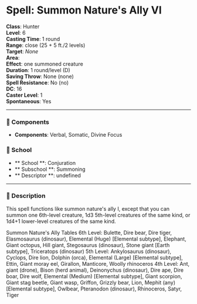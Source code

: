 
# Spell: Summon Nature's Ally VI
**Class**: Hunter  
**Level**: 6  
**Casting Time**: 1 round  
**Range**: close (25 + 5 ft./2 levels)  
**Target**: _None_  
**Area**:   
**Effect**: one summoned creature  
**Duration**: 1 round/level (D)  
**Saving Throw**: None (none)  
**Spell Resistance**: No (no)  
**DC**: 16  
**Caster Level**: 1  
**Spontaneous**: Yes

---

### 🔮 Components
- **Components**: Verbal, Somatic, Divine Focus

### 🏫 School
- ** School **: Conjuration
- ** Subschool **: Summoning
- ** Descriptor **: undefined
---

### 📜 Description
This spell functions like summon nature's ally I, except that you can summon one 6th-level creature, 1d3 5th-level creatures of the same kind, or 1d4+1 lower-level creatures of the same kind.

Summon Nature's Ally Tables
6th Level: Bulette, Dire bear, Dire tiger, Elasmosaurus (dinosaur), Elemental (Huge) [Elemental subtype], Elephant, Giant octopus, Hill giant, Stegosaurus (dinosaur), Stone giant [Earth subtype], Triceratops (dinosaur)
5th Level: Ankylosaurus (dinosaur), Cyclops, Dire lion, Dolphin (orca), Elemental (Large) [Elemental subtype], Ettin, Giant moray eel, Girallon, Manticore, Woolly rhinoceros
4th Level: Ant, giant (drone), Bison (herd animal), Deinonychus (dinosaur), Dire ape, Dire boar, Dire wolf, Elemental (Medium) [Elemental subtype], Giant scorpion, Giant stag beetle, Giant wasp, Griffon, Grizzly bear, Lion, Mephit (any) [Elemental subtype], Owlbear, Pteranodon (dinosaur), Rhinoceros, Satyr, Tiger
